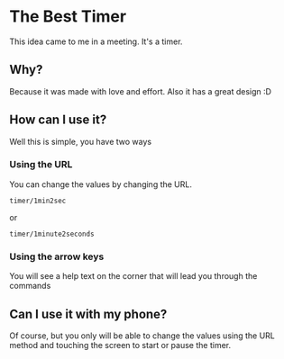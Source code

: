 # The Best Timer

This idea came to me in a meeting. It's a timer.

## Why?
Because it was made with love and effort. Also it has a great design :D

## How can I use it?

Well this is simple, you have two ways

### Using the URL

You can change the values by changing the URL.

`timer/1min2sec`

or

`timer/1minute2seconds`

### Using the arrow keys

You will see a help text on the corner that will lead you through the commands

## Can I use it with my phone?

Of course, but you only will be able to change the values using the URL method and touching the screen to start or pause the timer.